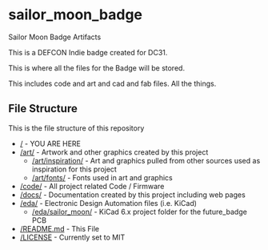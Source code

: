 # sailor_moon_badge

Sailor Moon Badge Artifacts

This is a DEFCON Indie badge created for DC31.

This is where all the files for the Badge will be stored.

This includes code and art and cad and fab files.  All the things.

## File Structure

This is the file structure of this repository

* [/](/README.md) - YOU ARE HERE
* [/art/](./art/) - Artwork and other graphics created by this project
  * [/art/inspiration/](./art/inspiration/) - Art and graphics pulled from other sources used as inspiration for this project
  * [/art/fonts/](./art/fonts/) - Fonts used in art and graphics
* [/code/](./code/) - All project related Code / Firmware
* [/docs/](./docs/) - Documentation created by this project including web pages
* [/eda/](./eda/) - Electronic Design Automation files (i.e. KiCad)
  * [/eda/sailor_moon/](./eda/sailor_moon/) - KiCad 6.x project folder for the future_badge PCB
* [/README.md](/README.md) - This File
* [/LICENSE](/LICENSE) - Currently set to MIT

